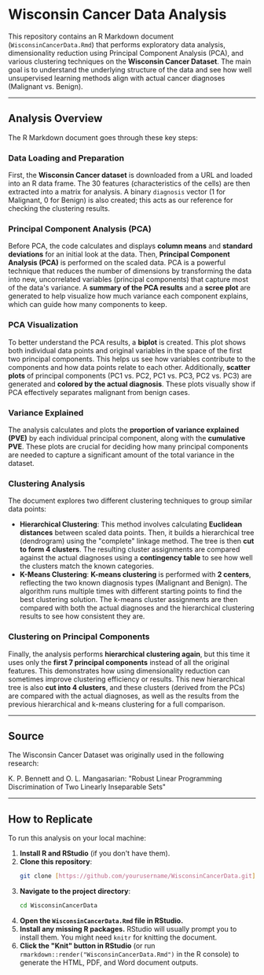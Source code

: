 # Wisconsin Cancer Data Analysis

This repository contains an R Markdown document (`WisconsinCancerData.Rmd`) that performs exploratory data analysis, dimensionality reduction using Principal Component Analysis (PCA), and various clustering techniques on the **Wisconsin Cancer Dataset**. The main goal is to understand the underlying structure of the data and see how well unsupervised learning methods align with actual cancer diagnoses (Malignant vs. Benign).

---

## Analysis Overview

The R Markdown document goes through these key steps:

### Data Loading and Preparation

First, the **Wisconsin Cancer dataset** is downloaded from a URL and loaded into an R data frame. The 30 features (characteristics of the cells) are then extracted into a matrix for analysis. A binary `diagnosis` vector (1 for Malignant, 0 for Benign) is also created; this acts as our reference for checking the clustering results.

### Principal Component Analysis (PCA)

Before PCA, the code calculates and displays **column means** and **standard deviations** for an initial look at the data. Then, **Principal Component Analysis (PCA)** is performed on the scaled data. PCA is a powerful technique that reduces the number of dimensions by transforming the data into new, uncorrelated variables (principal components) that capture most of the data's variance. A **summary of the PCA results** and a **scree plot** are generated to help visualize how much variance each component explains, which can guide how many components to keep.

### PCA Visualization

To better understand the PCA results, a **biplot** is created. This plot shows both individual data points and original variables in the space of the first two principal components. This helps us see how variables contribute to the components and how data points relate to each other. Additionally, **scatter plots** of principal components (PC1 vs. PC2, PC1 vs. PC3, PC2 vs. PC3) are generated and **colored by the actual diagnosis**. These plots visually show if PCA effectively separates malignant from benign cases.

### Variance Explained

The analysis calculates and plots the **proportion of variance explained (PVE)** by each individual principal component, along with the **cumulative PVE**. These plots are crucial for deciding how many principal components are needed to capture a significant amount of the total variance in the dataset.

### Clustering Analysis

The document explores two different clustering techniques to group similar data points:

* **Hierarchical Clustering**: This method involves calculating **Euclidean distances** between scaled data points. Then, it builds a hierarchical tree (dendrogram) using the "complete" linkage method. The tree is then **cut to form 4 clusters**. The resulting cluster assignments are compared against the actual diagnoses using a **contingency table** to see how well the clusters match the known categories.
* **K-Means Clustering**: **K-means clustering** is performed with **2 centers**, reflecting the two known diagnosis types (Malignant and Benign). The algorithm runs multiple times with different starting points to find the best clustering solution. The k-means cluster assignments are then compared with both the actual diagnoses and the hierarchical clustering results to see how consistent they are.

### Clustering on Principal Components

Finally, the analysis performs **hierarchical clustering again**, but this time it uses only the **first 7 principal components** instead of all the original features. This demonstrates how using dimensionality reduction can sometimes improve clustering efficiency or results. This new hierarchical tree is also **cut into 4 clusters**, and these clusters (derived from the PCs) are compared with the actual diagnoses, as well as the results from the previous hierarchical and k-means clustering for a full comparison.

---

## Source

The Wisconsin Cancer Dataset was originally used in the following research:

K. P. Bennett and O. L. Mangasarian: "Robust Linear Programming Discrimination of Two Linearly Inseparable Sets"

---

## How to Replicate

To run this analysis on your local machine:

1.  **Install R and RStudio** (if you don't have them).
2.  **Clone this repository**:
    ```bash
    git clone [https://github.com/yourusername/WisconsinCancerData.git](https://github.com/yourusername/WisconsinCancerData.git)
    ```
3.  **Navigate to the project directory**:
    ```bash
    cd WisconsinCancerData
    ```
4.  **Open the `WisconsinCancerData.Rmd` file in RStudio.**
5.  **Install any missing R packages.** RStudio will usually prompt you to install them. You might need `knitr` for knitting the document.
6.  **Click the "Knit" button in RStudio** (or run `rmarkdown::render("WisconsinCancerData.Rmd")` in the R console) to generate the HTML, PDF, and Word document outputs.

